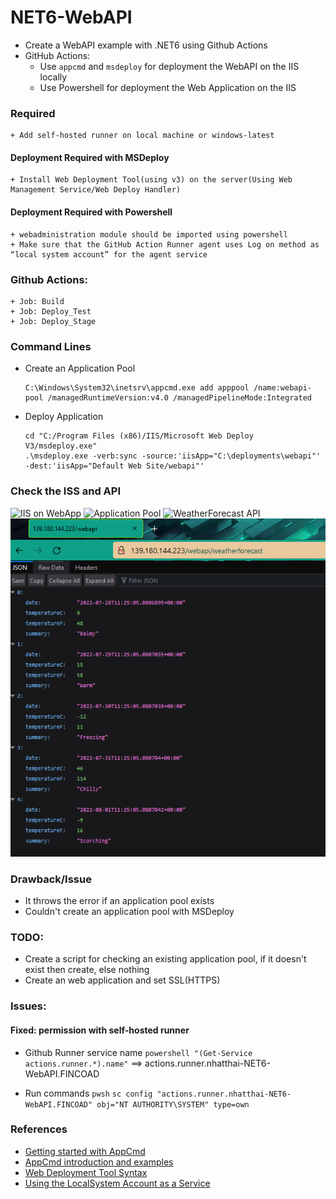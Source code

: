 # NET6-WebAPI
+ Create a WebAPI example with .NET6 using Github Actions
+ GitHub Actions:
    - Use `appcmd` and `msdeploy` for deployment the WebAPI on the IIS locally
    - Use Powershell for deployment the Web Application on the IIS

### Required
    + Add self-hosted runner on local machine or windows-latest

#### Deployment Required with MSDeploy
    + Install Web Deployment Tool(using v3) on the server(Using Web Management Service/Web Deploy Handler)

#### Deployment Required with Powershell
    + webadministration module should be imported using powershell
    + Make sure that the GitHub Action Runner agent uses Log on method as “local system account” for the agent service


### Github Actions:
    + Job: Build
    + Job: Deploy_Test
    + Job: Deploy_Stage

### Command Lines
+ Create an Application Pool
    ```
    C:\Windows\System32\inetsrv\appcmd.exe add apppool /name:webapi-pool /managedRuntimeVersion:v4.0 /managedPipelineMode:Integrated
    ```

+ Deploy Application
    ```
    cd "C:/Program Files (x86)/IIS/Microsoft Web Deploy V3/msdeploy.exe"
    .\msdeploy.exe -verb:sync -source:'iisApp="C:\deployments\webapi"' -dest:'iisApp="Default Web Site/webapi"'
    ```

### Check the ISS and API
![IIS on WebApp](./Images/iis-webapi.png)
![Application Pool](./Images/iis-app-pool.png)
![WeatherForecast API](./Images/weatherforecast-api.png)
![WeatherForecast API with MSDeploy on Stage](./Images/stage.png)

### Drawback/Issue
+ It throws the error if an application pool exists
+ Couldn't create an application pool with MSDeploy

### TODO:
+ Create a script for checking an existing application pool, if it doesn't exist then create, else nothing
+ Create an web application and set SSL(HTTPS)

### Issues:
#### Fixed: permission with self-hosted runner

+ Github Runner service name
`powershell "(Get-Service actions.runner.*).name"`
==> actions.runner.nhatthai-NET6-WebAPI.FINCOAD

+ Run commands
`pwsh`
`sc config "actions.runner.nhatthai-NET6-WebAPI.FINCOAD" obj="NT AUTHORITY\SYSTEM" type=own`

### References
+ [Getting started with AppCmd](https://docs.microsoft.com/en-us/iis/get-started/getting-started-with-iis/getting-started-with-appcmdexe)
+ [AppCmd introduction and examples](https://www.saotn.org/appcmd-introduction-examples/)
+ [Web Deployment Tool Syntax](https://docs.microsoft.com/en-us/previous-versions/windows/it-pro/windows-server-2008-r2-and-2008/dd569106(v=ws.10))
+ [Using the LocalSystem Account as a Service](https://docs.microsoft.com/en-us/windows/win32/ad/the-localsystem-account)
